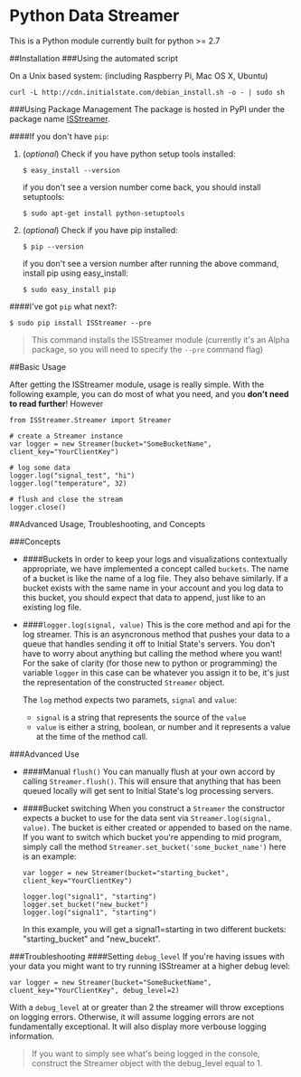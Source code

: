 Python Data Streamer
===============

This is a Python module currently built for python >= 2.7

##Installation
###Using the automated script

On a Unix based system: (including Raspberry Pi, Mac OS X, Ubuntu) 

```
curl -L http://cdn.initialstate.com/debian_install.sh -o - | sudo sh
```


###Using Package Management
The package is hosted in PyPI under the package name [ISStreamer](https://pypi.python.org/pypi/ISStreamer).

####If you don't have `pip`:

1. (*optional*) Check if you have python setup tools installed:

	```
	$ easy_install --version
	```
	
	if you don't see a version number come back, you should install setuptools:
	
	```
	$ sudo apt-get install python-setuptools
	```
	

2. (*optional*) Check if you have pip installed:

	```
	$ pip --version
	```
	
	if you don't see a version number after running the above command, install pip using easy_install:
	
	```
	$ sudo easy_install pip
	```

####I've got `pip` what next?:


```
$ sudo pip install ISStreamer --pre
```

> This command installs the ISStreamer module (currently it's an Alpha package, so you will need to specify the `--pre` command flag)
	

##Basic Usage

After getting the ISStreamer module, usage is really simple. With the following example, you can do most of what you need, and you **don't need to read further**! However


```
from ISStreamer.Streamer import Streamer

# create a Streamer instance
var logger = new Streamer(bucket="SomeBucketName", client_key="YourClientKey")

# log some data
logger.log("signal_test", "hi")
logger.log("temperature", 32)

# flush and close the stream
logger.close()
```


##Advanced Usage, Troubleshooting, and Concepts


###Concepts
- ####Buckets
	In order to keep your logs and visualizations contextually appropriate, we have implemented a concept called `buckets`. The name of a bucket is like the name of a log file. They also behave similarly. If a bucket exists with the same name in your account and you log data to this bucket, you should expect that data to append, just like to an existing log file.
	
- ####`logger.log(signal, value)`
	This is the core method and api for the log streamer. This is an asyncronous method that pushes your data to a queue that handles sending it off to Initial State's servers. You don't have to worry about anything but calling the method where you want! For the sake of clarity (for those new to python or programming) the variable `logger` in this case can be whatever you assign it to be, it's just the representation of the constructed `Streamer` object.
	
	The `log` method expects two paramets, `signal` and `value`:
	- `signal` is a string that represents the source of the `value`
	- `value` is either a string, boolean, or number and it represents a value at the time of the method call.

###Advanced Use
- ####Manual `flush()`
	You can manually flush at your own accord by calling `Streamer.flush()`. This will ensure that anything that has been queued locally  will get sent to Initial State's log processing servers.
	
- ####Bucket switching
	When you construct a `Streamer` the constructor expects a bucket to use for the data sent via `Streamer.log(signal, value)`. The bucket is either created or appended to based on the name. If you want to switch which bucket you're appending to mid program, simply call the method `Streamer.set_bucket('some_bucket_name')` here is an example:
	
	```
	var logger = new Streamer(bucket="starting_bucket", client_key="YourClientKey")
	
	logger.log("signal1", "starting")
	logger.set_bucket("new_bucket")
	logger.log("signal1", "starting")
	```  

	In this example, you will get a signal1=starting in two different buckets: "starting_bucket" and "new_bucekt".


###Troubleshooting
####Setting `debug_level`
If you're having issues with your data you might want to try running ISStreamer at a higher debug level:

```
var logger = new Streamer(bucket="SomeBucketName", cluent_key="YourClientKey", debug_level=2)
```

With a `debug_level` at or greater than 2 the streamer will throw exceptions on logging errors. Otherwise, it will assume logging errors are not fundamentally exceptional. It will also display more verbouse logging information.

> If you want to simply see what's being logged in the console, construct the Streamer object with the debug_level equal to 1.